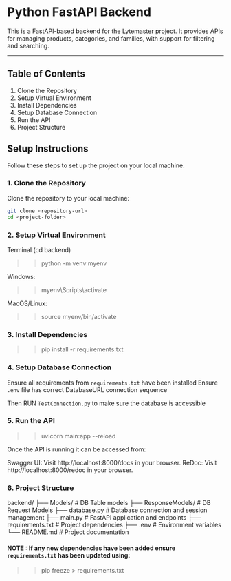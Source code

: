 # Python FastAPI Backend

This is a FastAPI-based backend for the Lytemaster project. It provides APIs for managing products, categories, and families, with support for filtering and searching.

---

## Table of Contents

1. Clone the Repository
2. Setup Virtual Environment
3. Install Dependencies
4. Setup Database Connection
5. Run the API
6. Project Structure



## Setup Instructions

Follow these steps to set up the project on your local machine.

### 1. Clone the Repository

Clone the repository to your local machine:

```bash
git clone <repository-url>
cd <project-folder>
```

### 2. Setup Virtual Environment

Terminal (cd backend)

> > python -m venv myenv

Windows:

> > myenv\Scripts\activate

MacOS/Linux:

> > source myenv/bin/activate

### 3. Install Dependencies

> > pip install -r requirements.txt

### 4. Setup Database Connection

Ensure all requirements from `requirements.txt` have been installed
Ensure `.env` file has correct DatabaseURL connection sequence

Then RUN `TestConnection.py` to make sure the database is accessible

### 5. Run the API

> > uvicorn main:app --reload

Once the API is running it can be accessed from:

Swagger UI: Visit http://localhost:8000/docs in your browser.
ReDoc: Visit http://localhost:8000/redoc in your browser.

### 6. Project Structure

backend/
├── Models/ # DB Table models
├── ResponseModels/ # DB Request Models
├── database.py # Database connection and session management
├── main.py # FastAPI application and endpoints
├── requirements.txt # Project dependencies
├── .env # Environment variables
└── README.md # Project documentation

#### NOTE : If any new dependencies have been added ensure `requirements.txt` has been updated using:

> > pip freeze > requirements.txt
